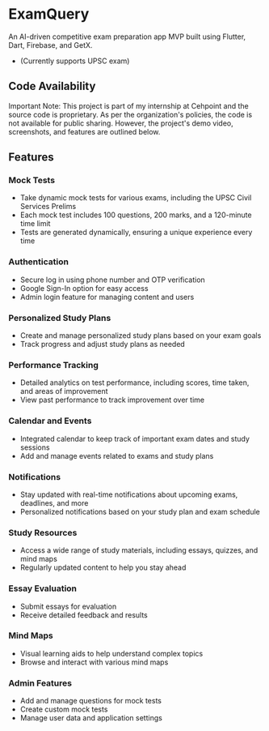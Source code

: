 # ExamQuery
An AI-driven competitive exam preparation app MVP built using Flutter, Dart, Firebase, and GetX.
- (Currently supports UPSC exam)

## Code Availability
Important Note: This project is part of my internship at Cehpoint and the source code is proprietary. As per the organization's policies, the code is not available for public sharing. However, the project's demo video, screenshots, and features are outlined below.

## Features

### Mock Tests
- Take dynamic mock tests for various exams, including the UPSC Civil Services Prelims
- Each mock test includes 100 questions, 200 marks, and a 120-minute time limit
- Tests are generated dynamically, ensuring a unique experience every time

### Authentication
- Secure log in using phone number and OTP verification
- Google Sign-In option for easy access
- Admin login feature for managing content and users

### Personalized Study Plans
- Create and manage personalized study plans based on your exam goals
- Track progress and adjust study plans as needed

### Performance Tracking
- Detailed analytics on test performance, including scores, time taken, and areas of improvement
- View past performance to track improvement over time

### Calendar and Events
- Integrated calendar to keep track of important exam dates and study sessions
- Add and manage events related to exams and study plans

### Notifications
- Stay updated with real-time notifications about upcoming exams, deadlines, and more
- Personalized notifications based on your study plan and exam schedule

### Study Resources
- Access a wide range of study materials, including essays, quizzes, and mind maps
- Regularly updated content to help you stay ahead

### Essay Evaluation
- Submit essays for evaluation
- Receive detailed feedback and results

### Mind Maps
- Visual learning aids to help understand complex topics
- Browse and interact with various mind maps

### Admin Features
- Add and manage questions for mock tests
- Create custom mock tests
- Manage user data and application settings

